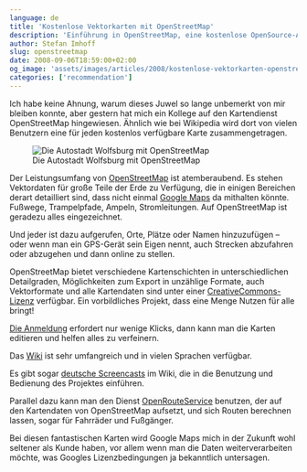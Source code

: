 ```yaml
---
language: de
title: 'Kostenlose Vektorkarten mit OpenStreetMap'
description: 'Einführung in OpenStreetMap, eine kostenlose OpenSource-Alternative zu Google Maps. Besonders, wenn man vektorbasierte Kartendaten in einem eigenen Projekt einsetzen möchte, ist OpenStreetMap eine fantastische Möglichkeit.'
author: Stefan Imhoff
slug: openstreetmap
date: 2008-09-06T18:59:00+02:00
og_image: 'assets/images/articles/2008/kostenlose-vektorkarten-openstreetmap/openstreetmap.jpg'
categories: ['recommendation']
---
```


Ich habe keine Ahnung, warum dieses Juwel so lange unbemerkt von mir bleiben konnte, aber gestern hat mich ein Kollege auf den Kartendienst OpenStreetMap hingewiesen. Ähnlich wie bei Wikipedia wird dort von vielen Benutzern eine für jeden kostenlos verfügbare Karte zusammengetragen.

<figure class="image-figure image-figure-border">
  <img src="/assets/images/articles/2008/kostenlose-vektorkarten-openstreetmap/openstreetmap.jpg" alt="Die Autostadt Wolfsburg mit OpenStreetMap">
  <figcaption>
  Die Autostadt Wolfsburg mit OpenStreetMap
  </figcaption>
</figure>

Der Leistungsumfang von [OpenStreetMap](http://www.openstreetmap.org/ 'OpenStreetMap') ist atemberaubend. Es stehen Vektordaten für große Teile der Erde zu Verfügung, die in einigen Bereichen derart detailliert sind, dass nicht einmal [Google Maps](https://maps.google.de/ 'Google Maps') da mithalten könnte. Fußwege, Trampelpfade, Ampeln, Stromleitungen. Auf OpenStreetMap ist geradezu alles eingezeichnet.

Und jeder ist dazu aufgerufen, Orte, Plätze oder Namen hinzuzufügen – oder wenn man ein GPS-Gerät sein Eigen nennt, auch Strecken abzufahren oder abzugehen und dann online zu stellen.

OpenStreetMap bietet verschiedene Kartenschichten in unterschiedlichen Detailgraden, Möglichkeiten zum Export in unzählige Formate, auch Vektorformate und alle Kartendaten sind unter einer [CreativeCommons-Lizenz](https://creativecommons.org/licenses/by-sa/2.0/ 'Creative Commons Attribution-Share Alike 2.0 Generic') verfügbar. Ein vorbildliches Projekt, dass eine Menge Nutzen für alle bringt!

[Die Anmeldung](https://www.openstreetmap.org/user/new) erfordert nur wenige Klicks, dann kann man die Karten editieren und helfen alles zu verfeinern.

Das [Wiki](https://wiki.openstreetmap.org/wiki/Main_Page) ist sehr umfangreich und in vielen Sprachen verfügbar.

Es gibt sogar [deutsche Screencasts](https://wiki.openstreetmap.org/wiki/WikiProject_Germany/Screencasts) im Wiki, die in die Benutzung und Bedienung des Projektes einführen.

Parallel dazu kann man den Dienst [OpenRouteService](https://openrouteservice.org/ 'OpenLS Route Service with free OSM data') benutzen, der auf den Kartendaten von OpenStreetMap aufsetzt, und sich Routen berechnen lassen, sogar für Fahrräder und Fußgänger.

Bei diesen fantastischen Karten wird Google Maps mich in der Zukunft wohl seltener als Kunde haben, vor allem wenn man die Daten weiterverarbeiten möchte, was Googles Lizenzbedingungen ja bekanntlich untersagen.
